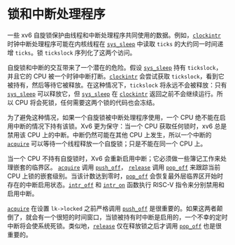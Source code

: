 # 锁和中断处理程序

一些 xv6 自旋锁保护由线程和中断处理程序共同使用的数据。例如，[`clockintr`](/source/xv6-riscv/kernel/trap.c.md) 时钟中断处理程序可能在内核线程在 [`sys_sleep`](/source/xv6-riscv/kernel/sysproc.c.md) 中读取 `ticks` 的大约同一时间递增 `ticks`。锁 `tickslock` 序列化了这两个访问。

自旋锁和中断的交互带来了一个潜在的危险。假设 [`sys_sleep`](/source/xv6-riscv/kernel/sysproc.c.md) 持有 `tickslock`，并且它的 CPU 被一个时钟中断打断。[`clockintr`](/source/xv6-riscv/kernel/trap.c.md) 会尝试获取 `tickslock`，看到它被持有，然后等待它被释放。在这种情况下，`tickslock` 将永远不会被释放：只有 [`sys_sleep`](/source/xv6-riscv/kernel/sysproc.c.md) 可以释放它，但 [`sys_sleep`](/source/xv6-riscv/kernel/sysproc.c.md) 在 [`clockintr`](/source/xv6-riscv/kernel/trap.c.md) 返回之前不会继续运行。所以 CPU 将会死锁，任何需要这两个锁的代码也会冻结。

为了避免这种情况，如果一个自旋锁被中断处理程序使用，一个 CPU 绝不能在启用中断的情况下持有该锁。Xv6 更为保守：当一个 CPU 获取任何锁时，xv6 总是禁用该 CPU 上的中断。中断仍然可能在其他 CPU 上发生，所以一个中断的 [`acquire`](/source/xv6-riscv/kernel/defs.h.md) 可以等待一个线程释放一个自旋锁；只是不能在同一个 CPU 上。

当一个 CPU 不持有自旋锁时，Xv6 会重新启用中断；它必须做一些簿记工作来处理嵌套的临界区。 [`acquire`](/source/xv6-riscv/kernel/defs.h.md) 调用 [`push_off`](/source/xv6-riscv/kernel/defs.h.md)， [`release`](/source/xv6-riscv/kernel/defs.h.md) 调用 [`pop_off`](/source/xv6-riscv/kernel/defs.h.md) 来跟踪当前 CPU 上锁的嵌套级别。当该计数达到零时，[`pop_off`](/source/xv6-riscv/kernel/defs.h.md) 会恢复最外层临界区开始时存在的中断启用状态。[`intr_off`](/source/xv6-riscv/kernel/riscv.h.md) 和 [`intr_on`](/source/xv6-riscv/kernel/riscv.h.md) 函数执行 RISC-V 指令来分别禁用和启用中断。

[`acquire`](/source/xv6-riscv/kernel/defs.h.md) 在设置 `lk->locked` 之前严格调用 [`push_off`](/source/xv6-riscv/kernel/defs.h.md) 是很重要的。如果这两者颠倒了，就会有一个很短的时间窗口，当锁被持有时中断是启用的，一个不幸的定时中断将会使系统死锁。类似地，[`release`](/source/xv6-riscv/kernel/defs.h.md) 仅在释放锁之后才调用 [`pop_off`](/source/xv6-riscv/kernel/defs.h.md) 也是很重要的。